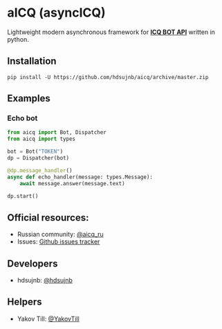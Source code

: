 # aICQ (asyncICQ)
Lightweight modern asynchronous framework for [**ICQ BOT API**](https://icq.com/botapi/#/) written in python.

## Installation
```shell
pip install -U https://github.com/hdsujnb/aicq/archive/master.zip
```

## Examples
### Echo bot
```python
from aicq import Bot, Dispatcher
from aicq import types

bot = Bot("TOKEN")
dp = Dispatcher(bot)

@dp.message_handler()
async def echo_handler(message: types.Message):
    await message.answer(message.text)

dp.start()
```

## Official resources:
- Russian community: [@aicq_ru](https://icq.im/aicq_ru)
- Issues: [Github issues tracker](https://github.com/hdsujnb/aicq/issues)

## Developers
- hdsujnb: [@hdsujnb](https://t.me/hdsujnb)
## Helpers
- Yakov Till: [@YakovTill](https://t.me/YakovTill)